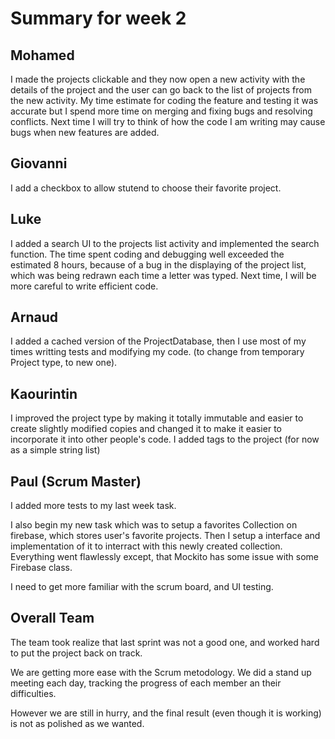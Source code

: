 # Summary for week 2

## Mohamed
I made the projects clickable and they now open a new activity with the details of the project and the user can go back to the list of projects from the new activity.
My time estimate for coding the feature and testing it was accurate but I spend more time on merging and fixing bugs and resolving conflicts.
Next time I will try to think of how the code I am writing may cause bugs when new features are added.

## Giovanni
I add a checkbox to allow stutend to choose their favorite project.

## Luke
I added a search UI to the projects list activity and implemented the search function.
The time spent coding and debugging well exceeded the estimated 8 hours, because of a bug in the displaying of the project list, which was being redrawn each time a letter was typed.
Next time, I will be more careful to write efficient code.


## Arnaud
I added a cached version of the ProjectDatabase, then I use most of my times writting tests and modifying my code. (to change from temporary Project type, to new one).

## Kaourintin 
I improved the project type by making it totally immutable and easier to create slightly modified copies and changed it to make it easier to incorporate it into other people's code. I added tags to the project (for now as a simple string list) 

## Paul (Scrum Master)
I added more tests to my last week task. 

I also begin my new task which was to setup a favorites Collection on firebase, which stores user's favorite projects. Then I setup a interface and implementation of it to interract with this newly created collection. Everything went flawlessly except, that Mockito has some issue with some Firebase class.

I need to get more familiar with the scrum board, and UI testing.

## Overall Team
The team took realize that last sprint was not a good one, and worked hard to put the project back on track.

We are getting more ease with the Scrum metodology. We did a stand up meeting each day, tracking the progress of each member an their difficulties.

However we are still in hurry, and the final result (even though it is working) is not as polished as we wanted.
